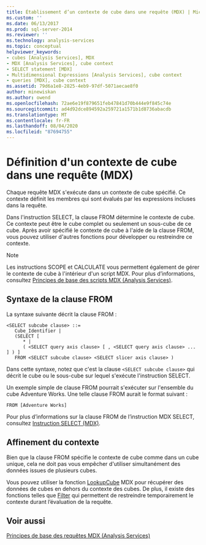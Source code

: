 ```yaml
---
title: Établissement d’un contexte de cube dans une requête (MDX) | Microsoft Docs
ms.custom: ''
ms.date: 06/13/2017
ms.prod: sql-server-2014
ms.reviewer: ''
ms.technology: analysis-services
ms.topic: conceptual
helpviewer_keywords:
- cubes [Analysis Services], MDX
- MDX [Analysis Services], cube context
- SELECT statement [MDX]
- Multidimensional Expressions [Analysis Services], cube context
- queries [MDX], cube context
ms.assetid: 79d6a1e8-2825-4eb9-97df-5071aecae8f0
author: minewiskan
ms.author: owend
ms.openlocfilehash: 72ae6e19f879651feb47841d70b444e9f845c74e
ms.sourcegitcommit: ad4d92dce894592a259721a1571b1d8736abacdb
ms.translationtype: MT
ms.contentlocale: fr-FR
ms.lasthandoff: 08/04/2020
ms.locfileid: "87694755"
---
```

# <a name="establishing-cube-context-in-a-query-mdx"></a>Définition d'un contexte de cube dans une requête (MDX)
  Chaque requête MDX s'exécute dans un contexte de cube spécifié. Ce contexte définit les membres qui sont évalués par les expressions incluses dans la requête.  
  
 Dans l'instruction SELECT, la clause FROM détermine le contexte de cube. Ce contexte peut être le cube complet ou seulement un sous-cube de ce cube. Après avoir spécifié le contexte de cube à l'aide de la clause FROM, vous pouvez utiliser d'autres fonctions pour développer ou restreindre ce contexte.  
  
> [!NOTE]  
>  Les instructions SCOPE et CALCULATE vous permettent également de gérer le contexte de cube à l'intérieur d'un script MDX. Pour plus d’informations, consultez [Principes de base des scripts MDX &#40;Analysis Services&#41;](mdx-scripting-fundamentals-analysis-services.md).  
  
## <a name="from-clause-syntax"></a>Syntaxe de la clause FROM  
 La syntaxe suivante décrit la clause FROM :  
  
```  
<SELECT subcube clause> ::=  
   Cube_Identifier |   
   (SELECT [  
      * |   
      ( <SELECT query axis clause> [ , <SELECT query axis clause> ... ] ) ]   
   FROM <SELECT subcube clause> <SELECT slicer axis clause> )  
```  
  
 Dans cette syntaxe, notez que c'est la clause `<SELECT subcube clause>` qui décrit le cube ou le sous-cube sur lequel s'exécute l'instruction SELECT.  
  
 Un exemple simple de clause FROM pourrait s'exécuter sur l'ensemble du cube Adventure Works. Une telle clause FROM aurait le format suivant :  
  
```  
FROM [Adventure Works]  
```  
  
 Pour plus d’informations sur la clause FROM de l’instruction MDX SELECT, consultez [Instruction SELECT &#40;MDX&#41;](/sql/mdx/mdx-data-manipulation-select).  
  
## <a name="refining-the-context"></a>Affinement du contexte  
 Bien que la clause FROM spécifie le contexte de cube comme dans un cube unique, cela ne doit pas vous empêcher d'utiliser simultanément des données issues de plusieurs cubes.  
  
 Vous pouvez utiliser la fonction [LookupCube](/sql/mdx/lookupcube-mdx) MDX pour récupérer des données de cubes en dehors du contexte des cubes. De plus, il existe des fonctions telles que [Filter](/sql/mdx/filter-mdx) qui permettent de restreindre temporairement le contexte durant l’évaluation de la requête.  
  
## <a name="see-also"></a>Voir aussi  
 [Principes de base des requêtes MDX &#40;Analysis Services&#41;](mdx-query-fundamentals-analysis-services.md)  
  
  
